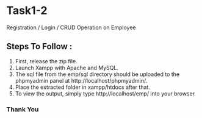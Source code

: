# Task1-2
Registration / Login / CRUD Operation on Employee

## Steps To Follow :
1. First, release the zip file.
1. Launch Xampp with Apache and MySQL.
1. The sql file from the emp/sql directory should be uploaded to the phpmyadmin panel at http://localhost/phpmyadmin/.
1. Place the extracted folder in xampp/htdocs after that.
1. To view the output, simply type http://localhost/emp/ into your browser. 

### Thank You 
